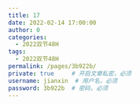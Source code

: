 ```yaml
---
title: 17
date: 2022-02-14 17:00:00
author: 0
categories: 
  - 2022双节48H
tags: 
  - 2022双节48H
permalink: /pages/3b922b/
private: true     # 开启文章私密，必须
username: jianxin  # 用户名，必须
password: 3b922b  # 密码，必须
---
```


